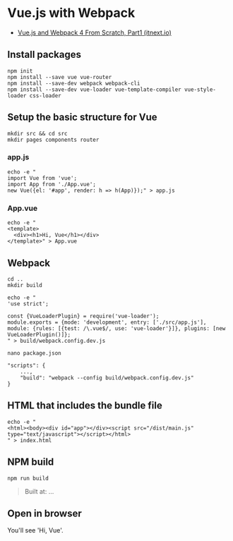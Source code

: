 # Vue.js with Webpack

* [Vue.js and Webpack 4 From Scratch, Part1 (itnext.io)](https://itnext.io/vuejs-and-webpack-4-from-scratch-part-1-94c9c28a534a)

## Install packages

```shell
npm init
npm install --save vue vue-router
npm install --save-dev webpack webpack-cli 
npm install --save-dev vue-loader vue-template-compiler vue-style-loader css-loader
```


## Setup the basic structure for Vue

```shell
mkdir src && cd src
mkdir pages components router
```

### app.js

```shell
echo -e "
import Vue from 'vue';
import App from './App.vue';
new Vue({el: '#app', render: h => h(App)});" > app.js
```

### App.vue

```shell
echo -e "
<template>
  <div><h1>Hi, Vue</h1></div>
</template>" > App.vue
```

## Webpack

```shell
cd ..
mkdir build
```

```shell
echo -e "
'use strict';

const {VueLoaderPlugin} = require('vue-loader');
module.exports = {mode: 'development', entry: ['./src/app.js'], module: {rules: [{test: /\.vue$/, use: 'vue-loader'}]}, plugins: [new VueLoaderPlugin()]};
" > build/webpack.config.dev.js
```

```shell
nano package.json
```

```
"scripts": {
	...,
	"build": "webpack --config build/webpack.config.dev.js"
}
```

## HTML that includes the bundle file

```shell
echo -e "
<html><body><div id="app"></div><script src="/dist/main.js" type="text/javascript"></script></html>
" > index.html
```

## NPM build

```shell
npm run build
```
> Built at: ...

## Open in browser

You'll see 'Hi, Vue'.
